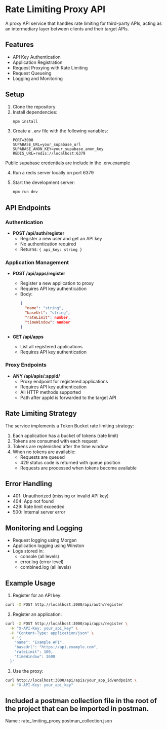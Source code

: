 # Rate Limiting Proxy API

A proxy API service that handles rate limiting for third-party APIs, acting as an intermediary layer between clients and their target APIs.

## Features

- API Key Authentication
- Application Registration
- Request Proxying with Rate Limiting
- Request Queueing
- Logging and Monitoring

## Setup

1. Clone the repository
2. Install dependencies:
   ```bash
   npm install
   ```
3. Create a `.env` file with the following variables:
   ```
   PORT=3000
   SUPABASE_URL=your_supabase_url
   SUPABASE_ANON_KEY=your_supabase_anon_key
   REDIS_URL=redis://localhost:6379
   ```
  Public supabase credentials are include in the .env.example 

4. Run a redis server locally on port 6379

5. Start the development server:
   ```bash
   npm run dev
   ```

## API Endpoints

### Authentication

- **POST /api/auth/register**
  - Register a new user and get an API key
  - No authentication required
  - Returns: `{ api_key: string }`

### Application Management

- **POST /api/apps/register**
  - Register a new application to proxy
  - Requires API key authentication
  - Body:
    ```json
    {
      "name": "string",
      "baseUrl": "string",
      "rateLimit": number,
      "timeWindow": number
    }
    ```

- **GET /api/apps**
  - List all registered applications
  - Requires API key authentication

### Proxy Endpoints

- **ANY /api/apis/:appId/**
  - Proxy endpoint for registered applications
  - Requires API key authentication
  - All HTTP methods supported
  - Path after appId is forwarded to the target API

## Rate Limiting Strategy

The service implements a Token Bucket rate limiting strategy:

1. Each application has a bucket of tokens (rate limit)
2. Tokens are consumed with each request
3. Tokens are replenished after the time window
4. When no tokens are available:
   - Requests are queued
   - 429 status code is returned with queue position
   - Requests are processed when tokens become available

## Error Handling

- 401: Unauthorized (missing or invalid API key)
- 404: App not found
- 429: Rate limit exceeded
- 500: Internal server error

## Monitoring and Logging

- Request logging using Morgan
- Application logging using Winston
- Logs stored in:
  - console (all levels)
  - error.log (error level)
  - combined.log (all levels)

## Example Usage

1. Register for an API key:
```bash
curl -X POST http://localhost:3000/api/auth/register
```

2. Register an application:
```bash
curl -X POST http://localhost:3000/api/apps/register \
  -H "X-API-Key: your_api_key" \
  -H "Content-Type: application/json" \
  -d '{
    "name": "Example API",
    "baseUrl": "https://api.example.com",
    "rateLimit": 100,
    "timeWindow": 3600
  }'
```

3. Use the proxy:
```bash
curl http://localhost:3000/api/apis/your_app_id/endpoint \
  -H "X-API-Key: your_api_key"
```
## Included a postman collection file in the root of the project that can be imported in postman.
  Name : rate_limiting_proxy.postman_collection.json
